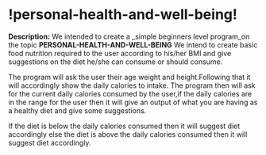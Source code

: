 # !personal-health-and-well-being!
**Description:** We intended to create a _simple beginners level program_on the topic **PERSONAL-HEALTH-AND-WELL-BEING** 
We intend to create basic food nutrition required to the user according to his/her BMI and give suggestions on the diet he/she can consume or should consume.

The program will ask the user their age weight and height.Following that it will accordingly show the daily calories to intake.
The program then will ask for the current daily calories consumed by the user,if the daily calories are in the range for the user then it will give an output of what you are having as a healthy diet and give some suggestions.

If the diet is below the daily calories consumed then it will suggest diet accordingly else 
the diet is above the daily calories consumed then it will suggest diet accordingly.
